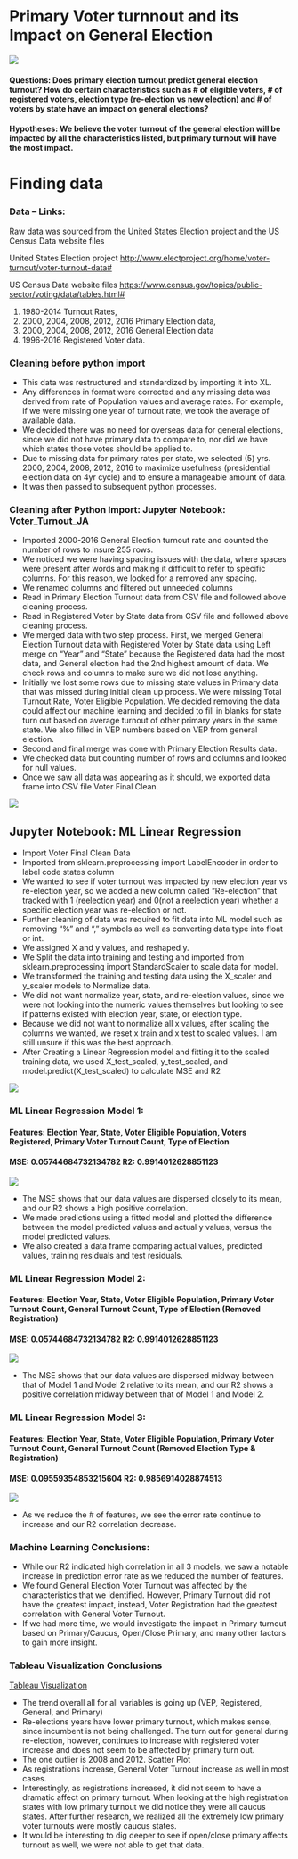 # Primary Voter turnnout and its Impact on General Election 

![](images/frontpic.png)

#### Questions: Does primary election turnout predict general election turnout? How do certain characteristics such as # of eligible voters, # of registered voters, election type (re-election vs new election) and # of voters by state have an impact on general elections?

#### Hypotheses: We believe the voter turnout of the general election will be impacted by all the characteristics listed, but primary turnout will have the most impact.

# Finding data

### Data – Links:   

Raw data was sourced from the United States Election project and the US Census Data website files

United States Election project   http://www.electproject.org/home/voter-turnout/voter-turnout-data#

US Census Data website files  https://www.census.gov/topics/public-sector/voting/data/tables.html# 

1. 1980-2014 Turnout Rates, 
2. 2000, 2004, 2008, 2012, 2016 Primary Election data, 
3. 2000, 2004, 2008, 2012, 2016 General Election data
4. 1996-2016 Registered Voter data.  


### Cleaning before python import
-	This data was restructured and standardized by importing it into XL.
-	Any differences in format were corrected and any missing data was derived from rate of Population values and average rates. For example, if we were missing one year of turnout rate, we took the average of available data. 
-	We decided there was no need for overseas data for general elections, since we did not have primary data to compare to, nor did we have which states those votes should be applied to.
-	Due to missing data for primary rates per state, we selected (5) yrs. 2000, 2004, 2008, 2012, 2016 to maximize usefulness (presidential election data on 4yr cycle) and to ensure a manageable amount of data. 
-	It was then passed to subsequent python processes.

### Cleaning after Python Import: Jupyter Notebook: Voter_Turnout_JA
-	Imported 2000-2016 General Election turnout rate and counted the number of rows to insure 255 rows. 
-	We noticed we were having spacing issues with the data, where spaces were present after words and making it difficult to refer to specific columns. For this reason, we looked for a removed any spacing. 
-	We renamed columns and filtered out unneeded columns 
-	Read in Primary Election Turnout data from CSV file and followed above cleaning process. 
-	Read in Registered Voter by State data from CSV file and followed above cleaning process. 
-	We merged data with two step process. First, we merged General Election Turnout data with Registered Voter by State data using Left merge on “Year” and “State” because the Registered data had the most data, and General election had the 2nd highest amount of data. We check rows and columns to make sure we did not lose anything. 
-	Initially we lost some rows due to missing state values in Primary data that was missed during initial clean up process. We were missing Total Turnout Rate, Voter Eligible Population. We decided removing the data could affect our machine learning and decided to fill in blanks for state turn out based on average turnout of other primary years in the same state. We also filled in VEP numbers based on VEP from general election. 
-	Second and final merge was done with Primary Election Results data. 
-	We checked data but counting number of rows and columns and looked for null values. 
-	Once we saw all data was appearing as it should, we exported data frame into CSV file Voter Final Clean. 

![](/images/jptr1.png)

## Jupyter Notebook: ML Linear Regression

-	Import Voter Final Clean Data
-	Imported from sklearn.preprocessing import LabelEncoder in order to label code states column
-	We wanted to see if voter turnout was impacted by new election year vs re-election year, so we added a new column called “Re-election” that tracked with 1 (reelection year) and 0(not a reelection year) whether a specific election year was re-election or not. 
-	Further cleaning of data was required to fit data into ML model such as removing “%” and “,” symbols as well as converting data type into float or int. 
-	We assigned X and y values, and reshaped y. 
-	We Split the data into training and testing and imported from sklearn.preprocessing import StandardScaler to scale data for model.
-	We transformed the training and testing data using the X_scaler and y_scaler models to Normalize data.  
-	We did not want normalize year, state, and re-election values, since we were not looking into the numeric values themselves but looking to see if patterns existed with election year, state, or election type. 
-	Because we did not want to normalize all x values, after scaling the columns we wanted, we reset x train and x test to scaled values.  I am still unsure if this was the best approach. 
-	After Creating a Linear Regression model and fitting it to the scaled training data, we used X_test_scaled, y_test_scaled, and model.predict(X_test_scaled) to calculate MSE and R2

![](/images/jptr2.png)

### ML Linear Regression Model 1:
####  Features: Election Year, State, Voter Eligible Population, Voters Registered, Primary Voter Turnout Count, Type of Election
####  MSE: 0.05744684732134782 R2: 0.9914012628851123

![](/images/model1.png)

- The MSE shows that our data values are dispersed closely to its mean, and our R2 shows a high positive correlation. 
-	We made predictions using a fitted model and plotted the difference between the model predicted values and actual y values, versus the model predicted values. 
-	We also created a data frame comparing actual values, predicted values, training residuals and test residuals. 
### ML Linear Regression Model 2:
#### Features: Election Year, State, Voter Eligible Population, Primary Voter Turnout Count, General Turnout Count, Type of Election (Removed Registration)
#### MSE: 0.05744684732134782      R2: 0.9914012628851123 

![](/images/model2.png)

- The MSE shows that our data values are dispersed midway between that of Model 1 and Model 2 relative to its mean, and our R2 shows a positive correlation midway between        that of Model 1 and Model 2. 
### ML Linear Regression Model 3:
#### Features: Election Year, State, Voter Eligible Population, Primary Voter Turnout Count, General Turnout Count (Removed Election Type & Registration)
#### MSE: 0.09559354853215604          R2: 0.9856914028874513 

![](/images/model3.png)

- As we reduce the # of features, we see the error rate continue to increase and our R2 correlation decrease.  

### Machine Learning Conclusions: 

-	While our R2 indicated high correlation in all 3 models, we saw a notable increase in prediction error rate as we reduced the number of features. 
-	We found General Election Voter Turnout was affected by the characteristics that we identified. However, Primary Turnout did not have the greatest impact, instead, Voter Registration had the greatest correlation with General Voter Turnout. 
-	If we had more time, we would investigate the impact in Primary turnout based on Primary/Caucus, Open/Close Primary, and many other factors to gain more insight. 


### Tableau Visualization Conclusions

[Tableau Visualization](https://public.tableau.com/profile/jemi8235#!/vizhome/voterturnout_15936712018620/Story1?publish=yes "Tableau Visualization")

-	The trend overall all for all variables is going up (VEP, Registered, General, and Primary) 
-	Re-elections years have lower primary turnout, which makes sense, since incumbent is not being challenged. The turn out for general during re-election, however, continues to increase with registered voter increase and does not seem to be affected by primary turn out. 
-	The one outlier is 2008 and 2012. 
Scatter Plot
-	As registrations increase, General Voter Turnout increase as well in most cases. 
-	Interestingly, as registrations increased, it did not seem to have a dramatic affect on primary turnout. When looking at the high registration states with low primary turnout we did notice they were all caucus states. After further research, we realized all the extremely low primary voter turnouts were mostly caucus states. 
-	It would be interesting to dig deeper to see if open/close primary affects turnout as well, we were not able to get that data. 
